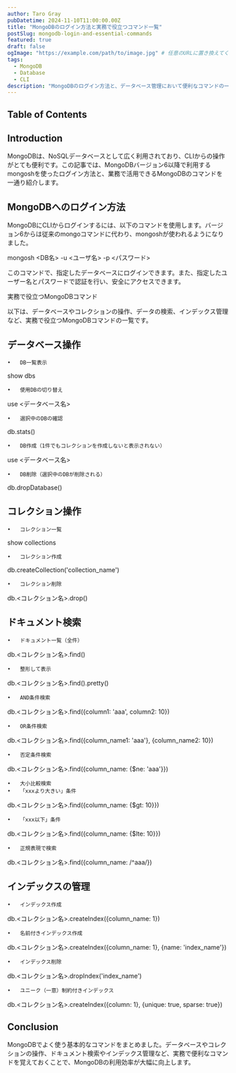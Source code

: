 ```yaml
---
author: Taro Gray
pubDatetime: 2024-11-10T11:00:00.00Z
title: "MongoDBのログイン方法と実務で役立つコマンド一覧"
postSlug: mongodb-login-and-essential-commands
featured: true
draft: false
ogImage: "https://example.com/path/to/image.jpg" # 任意のURLに置き換えてください
tags:
  - MongoDB
  - Database
  - CLI
description: "MongoDBのログイン方法と、データベース管理において便利なコマンドの一覧を紹介します。初心者から実務で利用できるコマンドをまとめました。"
---
```


## Table of Contents

## Introduction

MongoDBは、NoSQLデータベースとして広く利用されており、CLIからの操作がとても便利です。この記事では、MongoDBバージョン6以降で利用するmongoshを使ったログイン方法と、業務で活用できるMongoDBのコマンドを一通り紹介します。

## MongoDBへのログイン方法

MongoDBにCLIからログインするには、以下のコマンドを使用します。バージョン6からは従来のmongoコマンドに代わり、mongoshが使われるようになりました。

mongosh <DB名> -u <ユーザ名> -p <パスワード>

このコマンドで、指定したデータベースにログインできます。また、指定したユーザー名とパスワードで認証を行い、安全にアクセスできます。

実務で役立つMongoDBコマンド

以下は、データベースやコレクションの操作、データの検索、インデックス管理など、実務で役立つMongoDBコマンドの一覧です。

## データベース操作

    •	DB一覧表示

show dbs

    •	使用DBの切り替え

use <データベース名>

    •	選択中のDBの確認

db.stats()

    •	DB作成（1件でもコレクションを作成しないと表示されない）

use <データベース名>

    •	DB削除（選択中のDBが削除される）

db.dropDatabase()

## コレクション操作

    •	コレクション一覧

show collections

    •	コレクション作成

db.createCollection('collection_name')

    •	コレクション削除

db.<コレクション名>.drop()

## ドキュメント検索

    •	ドキュメント一覧（全件）

db.<コレクション名>.find()

    •	整形して表示

db.<コレクション名>.find().pretty()

    •	AND条件検索

db.<コレクション名>.find({column1: 'aaa', column2: 10})

    •	OR条件検索

db.<コレクション名>.find({column_name1: 'aaa'}, {column_name2: 10})

    •	否定条件検索

db.<コレクション名>.find({column_name: {$ne: 'aaa'}})

    •	大小比較検索
    •	「xxxより大きい」条件

db.<コレクション名>.find({column_name: {$gt: 10}})

    •	「xxx以下」条件

db.<コレクション名>.find({column_name: {$lte: 10}})

    •	正規表現で検索

db.<コレクション名>.find({column_name: /^aaa/})

## インデックスの管理

    •	インデックス作成

db.<コレクション名>.createIndex({column_name: 1})

    •	名前付きインデックス作成

db.<コレクション名>.createIndex({column_name: 1}, {name: 'index_name'})

    •	インデックス削除

db.<コレクション名>.dropIndex('index_name')

    •	ユニーク（一意）制約付きインデックス

db.<コレクション名>.createIndex({column: 1}, {unique: true, sparse: true})

## Conclusion

MongoDBでよく使う基本的なコマンドをまとめました。データベースやコレクションの操作、ドキュメント検索やインデックス管理など、実務で便利なコマンドを覚えておくことで、MongoDBの利用効率が大幅に向上します。
